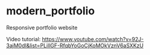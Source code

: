# modern_portfolio
Responsive portfolio website

Video tutorial: https://www.youtube.com/watch?v=92J-3ajM0dI&list=PLillGF-RfqbYoGoCjKoMOkVznV6aSXKzU
